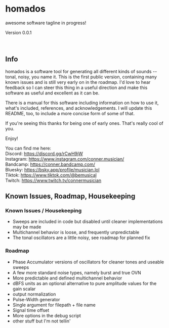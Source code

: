 # homados

awesome software tagline in progress!

Version 0.0.1
</br></br></br>

## Info

homados is a software tool for generating all different kinds of sounds -- tonal, noisy, you name
it. This is the first public version, containing many known issues and is still very early on in
the roadmap. I'd love to hear feedback so I can steer this thing in a useful direction and make
this software as useful and excellent as it can be.

There is a manual for this software including information on how to use it, what's included,
references, and acknowledgements. I will update this README, too, to include a more concise form
of some of that.

If you're seeing this thanks for being one of early ones. That's really cool of you.

Enjoy!
<br/>

You can find me here:<br/>
Discord:    <https://discord.gg/rCwH9jW><br/>
Instagram:  <https://www.instagram.com/conner.musician/><br/>
Bandcamp:   <https://conner.bandcamp.com/><br/>
Bluesky:    <https://bsky.app/profile/musician.lol><br/>
Tiktok:     <https://www.tiktok.com/@bemusical><br/>
Twitch:     <https://www.twitch.tv/connermusician><br/>

## Known Issues, Roadmap, Housekeeping

### Known Issues / Housekeeping

- Sweeps are included in code but disabled until cleaner implementations may be made
- Multichannel behavior is loose, and frequently unpredictable
- The tonal oscillators are a little noisy, see roadmap for planned fix
  
### Roadmap

- Phase Accumulator versions of oscillators for cleaner tones and useable sweeps
- A few more standard noise types, namely burst and true OVN
- More predictable and defined multichannel behavior
- dBFS units as an optional alternative to pure amplitude values for the gain scalar
- output normalization
- Pulse-Width generator
- Single argument for filepath + file name
- Signal time offset
- More options in the debug script
- other stuff but I'm not tellin'

